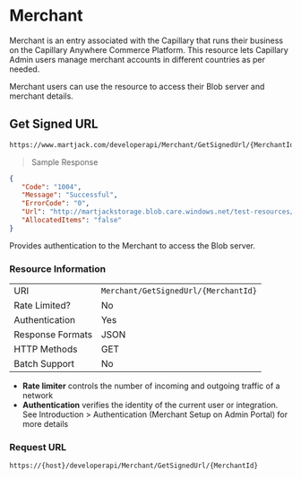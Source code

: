 # Merchant

Merchant is an entry associated with the Capillary that runs their business on the Capillary Anywhere Commerce Platform. This resource lets Capillary Admin users manage merchant accounts in different countries as per needed. 

Merchant users can use the resource to access their Blob server and merchant details.

## Get Signed URL
```html
https://www.martjack.com/developerapi/Merchant/GetSignedUrl/{MerchantId}
```

> Sample Response

```json
{
   "Code": "1004",
   "Message": "Successful",
   "ErrorCode": "0",
   "Url": "http://martjackstorage.blob.care.windows.net/test-resources/f48fdd16-92db-4188-854d-1ecd9b62xxxx/temp/Upload/Data?sv=2012-02-12&sr=c&si=mypolicy&sig=pT4Fy6iQ0vuX%2BDUGoBSHt4imVcWO2Cq51Ob88n%2FaM4A%3D",
   "AllocatedItems": "false"
}
```

Provides authentication to the Merchant to access the Blob server.

### Resource Information
| | |
--------- | ----------- |
URI | `Merchant/GetSignedUrl/{MerchantId}`
Rate Limited? | No
Authentication | Yes
Response Formats | JSON
HTTP Methods | GET
Batch Support | No

* **Rate limiter** controls the number of incoming and outgoing traffic of a network
* **Authentication** verifies the identity of the current user or integration. See Introduction > Authentication (Merchant Setup on Admin Portal) for more details

### Request URL

`https://{host}/developerapi/Merchant/GetSignedUrl/{MerchantId}`




